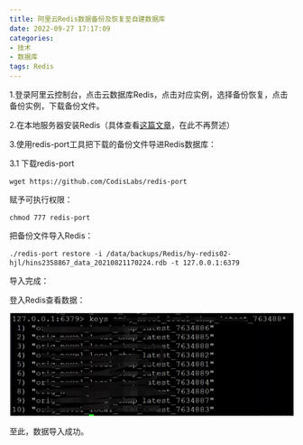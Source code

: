 ```yaml
---
title: 阿里云Redis数据备份及恢复至自建数据库
date: 2022-09-27 17:17:09
categories: 
- 技术
- 数据库
tags: Redis
---
```


1.登录阿里云控制台，点击云数据库Redis，点击对应实例，选择备份恢复，点击备份实例，下载备份文件。

<!--more-->

2.在本地服务器安装Redis（具体查看[这篇文章](https://yixian12580.github.io/2022/09/27/Linux%E7%B3%BB%E7%BB%9F%E5%AE%89%E8%A3%85Redis.html)，在此不再赘述）

3.使用redis-port工具把下载的备份文件导进Redis数据库：

3.1 下载redis-port

```
wget https://github.com/CodisLabs/redis-port
```


赋予可执行权限：

```
chmod 777 redis-port
```


把备份文件导入Redis：

```
./redis-port restore -i /data/backups/Redis/hy-redis02-hjl/hins2358867_data_20210821170224.rdb -t 127.0.0.1:6379
```


导入完成：

登入Redis查看数据：

![image-20220927171959608](阿里云Redis数据备份及恢复至自建数据库/image-20220927171959608.png)

至此，数据导入成功。
